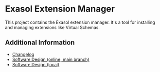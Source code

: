 # Exasol Extension Manager

This project contains the Exasol extension manager. It's a tool for installing and managing extensions like Virtual
Schemas.

## Additional Information

* [Changelog](doc/changes/changelog.md)
* [Software Design (online, main branch)](https://exasol.github.io/extension-manager/design.html)
* [Software Design (local)](doc/design/design.md)
